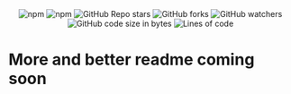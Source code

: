 <div style="text-align: center; ">

<img alt="npm" src="https://img.shields.io/npm/dt/uno-game-engine">
<img alt="npm" src="https://img.shields.io/npm/dw/uno-game-engine">
<img alt="GitHub Repo stars" src="https://img.shields.io/github/stars/1Euro7Cent/uno-game-engine">
<img alt="GitHub forks" src="https://img.shields.io/github/forks/1Euro7Cent/uno-game-engine">
<img alt="GitHub watchers" src="https://img.shields.io/github/watchers/1Euro7Cent/uno-game-engine">
<img alt="GitHub code size in bytes" src="https://img.shields.io/github/languages/code-size/1Euro7Cent/uno-game-engine">
<img alt="Lines of code" src="https://tokei.rs/b1/github/1Euro7Cent/uno-game-engine?category=code">

</div>

# More and better readme coming soon
